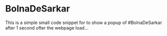 # BolnaDeSarkar
This is a simple small code snippet for to show a popup of #BolnaDeSarkar after 1 second ofter the webpage load...
